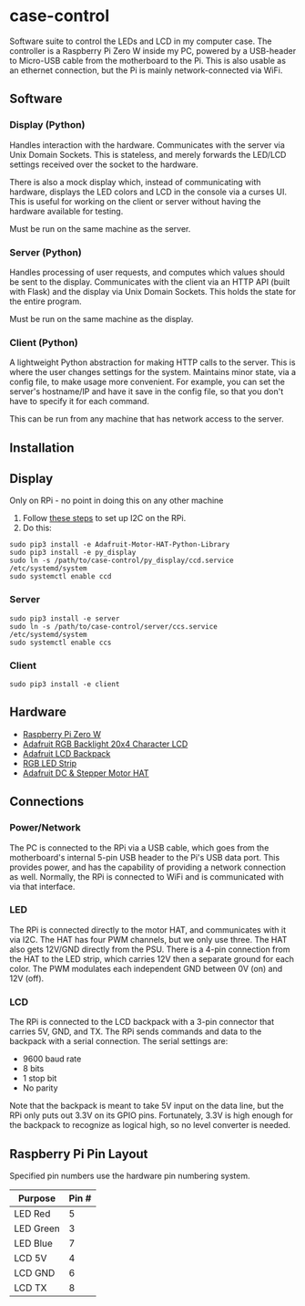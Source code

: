 # case-control
Software suite to control the LEDs and LCD in my computer case.
The controller is a Raspberry Pi Zero W inside my PC, powered by a USB-header to Micro-USB cable
from the motherboard to the Pi. This is also usable as an ethernet connection, but the Pi is mainly
network-connected via WiFi.


## Software
### Display (Python)
Handles interaction with the hardware. Communicates with the server via Unix Domain Sockets. This
is stateless, and merely forwards the LED/LCD settings received over the socket to the hardware.

There is also a mock display which, instead of communicating with hardware, displays the LED colors
and LCD in the console via a curses UI. This is useful for working on the client or server without
having the hardware available for testing.

Must be run on the same machine as the server.

### Server (Python)
Handles processing of user requests, and computes which values should be sent to the display.
Communicates with the client via an HTTP API (built with Flask) and the display via Unix Domain
Sockets. This holds the state for the entire program.

Must be run on the same machine as the display.

### Client (Python)
A lightweight Python abstraction for making HTTP calls to the server. This is where the user changes
settings for the system. Maintains minor state, via a config file, to make usage more convenient.
For example, you can set the server's hostname/IP and have it save in the config file, so that you
don't have to specify it for each command.

This can be run from any machine that has network access to the server.


## Installation
## Display
Only on RPi - no point in doing this on any other machine
1. Follow [these steps](https://learn.adafruit.com/adafruits-raspberry-pi-lesson-4-gpio-setup/configuring-i2c) to set up I2C on the RPi.
1. Do this:
```
sudo pip3 install -e Adafruit-Motor-HAT-Python-Library
sudo pip3 install -e py_display
sudo ln -s /path/to/case-control/py_display/ccd.service /etc/systemd/system
sudo systemctl enable ccd
```

### Server
```
sudo pip3 install -e server
sudo ln -s /path/to/case-control/server/ccs.service /etc/systemd/system
sudo systemctl enable ccs
```

### Client
```
sudo pip3 install -e client
```


## Hardware
* [Raspberry Pi Zero W](https://www.raspberrypi.org/products/pi-zero/)
* [Adafruit RGB Backlight 20x4 Character LCD](https://www.adafruit.com/product/498)
* [Adafruit LCD Backpack](https://www.adafruit.com/product/781)
* [RGB LED Strip](https://www.adafruit.com/product/346)
* [Adafruit DC & Stepper Motor HAT](https://www.adafruit.com/product/2348)


## Connections
### Power/Network
The PC is connected to the RPi via a USB cable, which goes from the motherboard's internal
5-pin USB header to the Pi's USB data port. This provides power, and has the capability of
providing a network connection as well. Normally, the RPi is connected to WiFi and is communicated
with via that interface.

### LED
The RPi is connected directly to the motor HAT, and communicates with it via I2C. The HAT has four
PWM channels, but we only use three. The HAT also gets 12V/GND directly from the PSU. There is a
4-pin connection from the HAT to the LED strip, which carries 12V then a separate ground for each
color. The PWM modulates each independent GND between 0V (on) and 12V (off).

### LCD
The RPi is connected to the LCD backpack with a 3-pin connector that carries 5V, GND, and TX.
The RPi sends commands and data to the backpack with a serial connection. The serial settings are:
* 9600 baud rate
* 8 bits
* 1 stop bit
* No parity

Note that the backpack is meant to take 5V input on the data line, but the RPi only puts out 3.3V
on its GPIO pins. Fortunately, 3.3V is high enough for the backpack to recognize as logical high,
so no level converter is needed.


## Raspberry Pi Pin Layout
Specified pin numbers use the hardware pin numbering system.

Purpose|Pin #
---|---
LED Red|5
LED Green|3
LED Blue|7
LCD 5V|4
LCD GND|6
LCD TX|8
